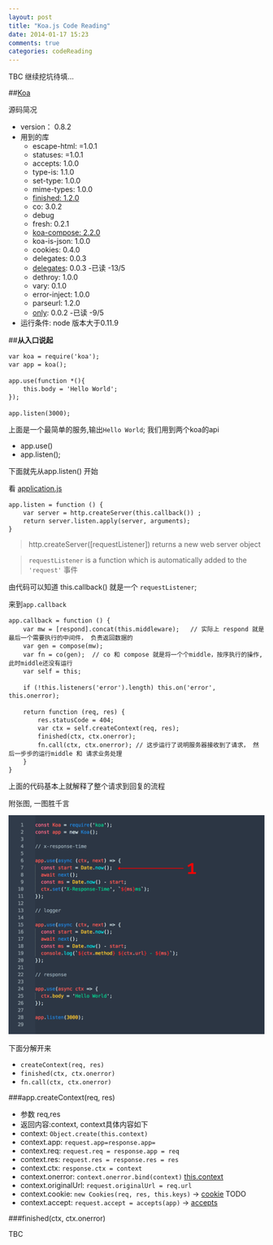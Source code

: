 ```yaml
---
layout: post
title: "Koa.js Code Reading"
date: 2014-01-17 15:23
comments: true
categories: codeReading
---
```

TBC 继续挖坑待填...

##[Koa](https://github.com/koajs/koa)

 
源码简况

 - version： 0.8.2
 - 用到的库
   - escape-html: =1.0.1
   - statuses: =1.0.1
   - accepts: 1.0.0
   - type-is: 1.1.0
   - set-type: 1.0.0
   - mime-types: 1.0.0
   - [finished: 1.2.0](https://zs1621.github.io/blog/2014/07/14/expressjs-slash-finished-code-reading/)
   - co: 3.0.2
   - debug
   - fresh: 0.2.1
   - [koa-compose: 2.2.0](https://zs1621.github.io/blog/2014/05/28/koa-compose-code-reading/)
   - koa-is-json: 1.0.0
   - cookies: 0.4.0
   - delegates: 0.0.3
   - [delegates](https://github.com/visionmedia/node-delegates/blob/master/index.js): 0.0.3 -已读 -13/5
   - dethroy: 1.0.0
   - vary: 0.1.0
   - error-inject: 1.0.0
   - parseurl: 1.2.0
   - [only](https://github.com/visionmedia/node-only): 0.0.2  -已读 -9/5
 - 运行条件: node 版本大于0.11.9



##**从入口说起**


```
var koa = require('koa');
var app = koa();

app.use(function *(){
    this.body = 'Hello World';    
});

app.listen(3000);
```


上面是一个最简单的服务,输出`Hello World`; 我们用到两个koa的api

 - app.use()
 - app.listen();

下面就先从app.listen() 开始


看 [application.js](https://github.com/koajs/koa/blob/master/lib/application.js) 


```
app.listen = function () {
    var server = http.createServer(this.callback()) ;  
    return server.listen.apply(server, arguments);
}
```

> http.createServer([requestListener])
 returns a new web server object

> `requestListener` is a function which is automatically added to the `'request'` 事件


由代码可以知道 this.callback() 就是一个 `requestListener`;


来到`app.callback`


```
app.callback = function () {
    var mw = [respond].concat(this.middleware);   // 实际上 respond 就是最后一个需要执行的中间件， 负责返回数据的 
    var gen = compose(mw); 
    var fn = co(gen);  // co 和 compose 就是将一个个middle，按序执行的操作, 此时middle还没有运行
    var self = this;
    
    if (!this.listeners('error').length) this.on('error', this.onerror);
    
    return function (req, res) {
        res.statusCode = 404;    
        var ctx = self.createContext(req, res);
        finished(ctx, ctx.onerror);
        fn.call(ctx, ctx.onerror); // 这步运行了说明服务器接收到了请求， 然后一步步的运行middle 和 请求业务处理
    }
}
```


上面的代码基本上就解释了整个请求到回复的流程


附张图, 一图胜千言

![gif](https://raw.githubusercontent.com/koajs/koa/master/docs/middleware.gif)



下面分解开来

 - `createContext(req, res)`
 - `finished(ctx, ctx.onerror)`
 - `fn.call(ctx, ctx.onerror)`



###app.createContext(req, res)
 - 参数 req,res
 - 返回内容:context, context具体内容如下
  - context: `Object.create(this.context)`
  - context.app: `request.app=response.app=`
  - context.req: `request.req = response.app = req`
  - context.res: `request.res = response.res = res`
  - context.ctx: `response.ctx = context`
  - context.onerror: `context.onerror.bind(context)` [this.context](https://github.com/koajs/koa/blob/master/lib/context.js#l98)
  - context.originalUrl: `request.originalUrl = req.url`
  - context.cookie: `new Cookies(req, res, this.keys)` -> [cookie](https://github.com/expressjs/cookies) TODO
  - context.accept: `request.accept = accepts(app)` -> [accepts](https://github.com/jshttp/accepts)



###finished(ctx, ctx.onerror)


TBC

